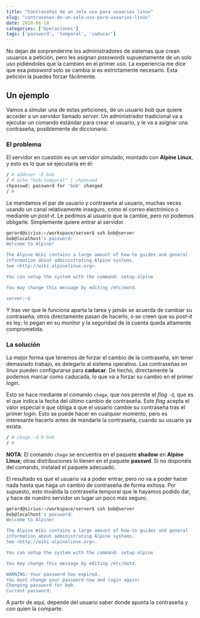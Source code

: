 ```yaml
---
title: "Contraseñas de un solo uso para usuarios linux"
slug: "contrasenas-de-un-solo-uso-para-usuarios-linux"
date: 2018-06-18
categories: ['Operaciones']
tags: ['password', 'temporal', 'caducar']
---
```


No dejan de sorprenderme los administradores de sistemas que crean usuarios a petición, pero les asignan *passwords* supuestamente de un solo uso pidiéndoles que la cambien en el primer uso. La experiencia me dice que esa *password* solo se cambia si es estrictamente necesario. Esta petición la puedes forzar fácilmente.<!--more-->

## Un ejemplo

Vamos a simular una de estas peticiones, de un usuario *bob* que quiere acceder a un servidor llamado *server*. Un administrador tradicional va a ejecutar un comando estándar para crear el usuario, y le va a asignar una contraseña, posiblemente de diccionario.

### El problema

El servidor en cuestión es un servidor simulado, montado con **Alpine Linux**, y esto es lo que se ejecutaría en él:

```bash
/ # adduser -D bob
/ # echo "bob:temporal" | chpasswd 
chpasswd: password for 'bob' changed
/ # 
```

Le mandamos el par de usuario y contraseña al usuario, muchas veces usando un canal relativamente inseguro, como el correo electrónico o mediante un *post-it*. Le pedimos al usuario que la cambie, pero no podemos obligarle. Simplemente quiere entrar al servidor.

```bash
gerard@sirius:~/workspace/server$ ssh bob@server
bob@localhost's password: 
Welcome to Alpine!

The Alpine Wiki contains a large amount of how-to guides and general
information about administrating Alpine systems.
See <http://wiki.alpinelinux.org>.

You can setup the system with the command: setup-alpine

You may change this message by editing /etc/motd.

server:~$ 
```

Y tras ver que le funciona aparta la tarea y jamás se acuerda de cambiar su contraseña; otros directamente pasan de hacerlo, o se creen que su *post-it* es ley; lo pegan en su monitor y la seguridad de la cuenta queda altamente comprometida.

### La solución

La mejor forma que tenemos de forzar el cambio de la contraseña, sin tener demasiado trabajo, es delegarlo al sistema operativo. Las contraseñas en *linux* pueden configurarse para **caducar**. De hecho, directamente la podemos marcar como caducada, lo que va a forzar su cambio en el primer *login*.

Esto se hace mediante el comando `chage`, que nos permite el *flag* `-d`, que es el que indica la fecha del último cambio de contraseña. Este *flag* acepta el valor especial `0` que obliga a que el usuario cambie su contraseña tras el primer *login*. Esto se puede hacer en cualquier momento, pero es interesante hacerlo antes de mandarle la contraseña, cuando su usuario ya exista.

```bash
/ # chage -d 0 bob
/ # 
```

**NOTA**: El comando `chage` se encuentra en el paquete **shadow** en **Alpine Linux**; otras distribuciones lo tienen en el paquete **passwd**. Si no disponéis del comando, instalad el paquete adecuado.

El resultado es que el usuario va a poder entrar, pero no va a poder hacer nada hasta que haga un cambio de contraseña de forma exitosa. Por supuesto, esto invalida la contraseña temporal que le hayamos podido dar, y hace de nuestro servidor un lugar un poco más seguro.

```bash
gerard@sirius:~/workspace/server$ ssh bob@server
bob@localhost's password: 
Welcome to Alpine!

The Alpine Wiki contains a large amount of how-to guides and general
information about administrating Alpine systems.
See <http://wiki.alpinelinux.org>.

You can setup the system with the command: setup-alpine

You may change this message by editing /etc/motd.

WARNING: Your password has expired.
You must change your password now and login again!
Changing password for bob.
Current password: 
```

A partir de aquí, depende del usuario saber donde apunta la contraseña y con quien la comparte.
